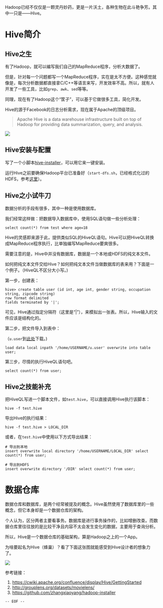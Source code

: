 
Hadoop已经不仅仅是一颗灵丹妙药，更是一片沃土，各种生物在此斗艳争芳。其中一只是——Hive。

<!--more-->

Hive简介
===

Hive之生
---

有了Hadoop，就可以编写我们自己的MapReduce程序，分析大数据了。

但是，针对每一个问题都写一个MapReduce程序，实在是太不方便。这种感觉就像是，每次分析数据都直接拿C/C++等语言来写，开发效率不高。所以，就有人开发了一些工具，比如`grep`、`awk`、`sed`等等。

同理，现在有了Hadoop这个“筐子”，可以基于它做很多工具，简化开发。

Hive的源于Facebook的日志分析需求，现在属于Apache的顶级项目。

>Apache Hive is a data warehouse infrastructure built on top of Hadoop for providing data summarization, query, and analysis.

![](hive-logo.jpg)

Hive安装与配置
---

写了一个小脚本[hive-installer](https://github.com/zhangxiaoyang/hadoop-installer/tree/master/scripts)，可以用它来一键安装。

运行Hive之前要确保Hadoop平台已准备好（`start-dfs.sh`，已经格式化过的HDFS，参考[这里](https://github.com/zhangxiaoyang/hadoop-installer)）。

Hive之小试牛刀
---

数据分析的手段有很多，其中一种是使用数据库。

我们经常这样做：把数据导入数据库中，使用SQL语句做一些分析处理：

```
select count(*) from test where age=18
```

Hive的灵感即来源于此，提供类似SQL的HiveQL语句。Hive可以把HiveQL转换成MapReduce程序执行，比单独编写MapReduce要爽很多。

需要注意的是，Hive中并没有数据库，数据是一个本地或HDFS的纯文本文件。

如何把纯文本文件交给Hive？如何把纯文本文件当做数据库的表来用？下面是一个例子。（HiveQL不区分大小写。)

第一步，创建表：
```
hive> create table user (id int, age int, gender string, occupation string, zipcode string)
row format delimited
fields terminated by '|';

```

可见，Hive通过指定分隔符（这里是“|”），来模拟出一张表。所以，Hive输入的文件应该是结构化的。

第二步，把文件导入到表中：

（`u.user`到[此处](http://files.grouplens.org/datasets/movielens/ml-100k.zip)下载。)

```
load data local inpath '/home/USERNAME/u.user' overwrite into table user;
```

第三步，尽情的执行HiveQL语句吧。

```
select count(*) from user;
```

Hive之技能补充
---

把HiveQL写进一个脚本文件，如`test.hive`，可以直接调用Hive执行该脚本：

```
hive -f test.hive
```

导出Hive的执行结果：

```
hive -f test.hive > LOCAL_DIR
```

或者，在`test.hive`中使用以下方式导出结果：

```
# 导出到本地
insert overwrite local directory '/home/USERNAME/LOCAL_DIR' select count(*) from user;

# 导出到HDFS
insert overwrite directory '/DIR' select count(*) from user;
```

数据仓库
===

数据仓库和数据库，是两个经常被提及的概念。Hive虽然使用了数据库里的一些概念，但它本身却是一个数据仓库的架构。

个人认为，区分两者主要看事务。数据库是进行事务操作的，比如增删改查。而数据仓库里往往放的是比较干净且内容不太会发生变化的数据，主要用于查询分析。

所以，Hive是一个数据仓库的基础架构，算是Hadoop之上的一个App。

为啥要起名为Hive（蜂巢）？看了下面这张图就能感受到Hive设计者的想象力了。

![](数据仓库蜂巢.jpg)

参考链接：

1. <https://cwiki.apache.org/confluence/display/Hive/GettingStarted>
2. <http://grouplens.org/datasets/movielens/>
3. <https://github.com/zhangxiaoyang/hadoop-installer>

`-- EOF --`
